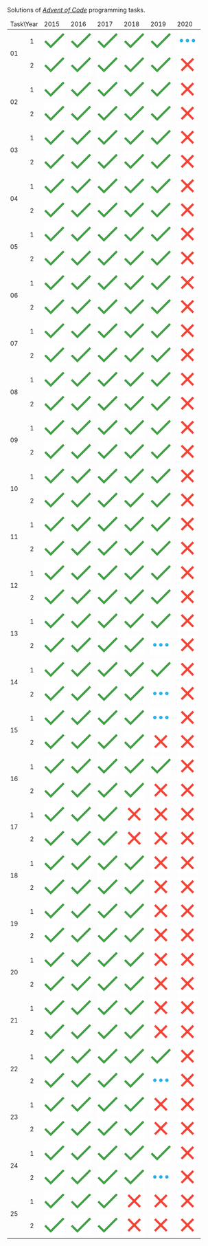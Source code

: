 Solutions  of <cite>[Advent of Code][1]</cite> programming tasks.
<table>
<thead>
	<tr>
		<td colspan="2">Task\Year</td>
		<td>2015</td>
		<td>2016</td>
		<td>2017</td>
		<td>2018</td>
		<td>2019</td>
		<td>2020</td>
	</tr>
</thead>
<tbody>
	<tr>
		<td rowspan="2">01</td>
		<td>1</td>
		<td><img src="misc/images/solved.png" width="48" height="48"></td>
		<td><img src="misc/images/solved.png" width="48" height="48"></td>
		<td><img src="misc/images/solved.png" width="48" height="48"></td>
		<td><img src="misc/images/solved.png" width="48" height="48"></td>
		<td><img src="misc/images/solved.png" width="48" height="48"></td>
		<td><img src="misc/images/inProgress.png" width="48" height="48"></td>
	</tr>
	<tr>
		<td>2</td>
		<td><img src="misc/images/solved.png" width="48" height="48"></td>
		<td><img src="misc/images/solved.png" width="48" height="48"></td>
		<td><img src="misc/images/solved.png" width="48" height="48"></td>
		<td><img src="misc/images/solved.png" width="48" height="48"></td>
		<td><img src="misc/images/solved.png" width="48" height="48"></td>
		<td><img src="misc/images/notStarted.png" width="48" height="48"></td>
	</tr>
	<tr>
		<td rowspan="2">02</td>
		<td>1</td>
		<td><img src="misc/images/solved.png" width="48" height="48"></td>
		<td><img src="misc/images/solved.png" width="48" height="48"></td>
		<td><img src="misc/images/solved.png" width="48" height="48"></td>
		<td><img src="misc/images/solved.png" width="48" height="48"></td>
		<td><img src="misc/images/solved.png" width="48" height="48"></td>
		<td><img src="misc/images/notStarted.png" width="48" height="48"></td>
	</tr>
	<tr>
		<td>2</td>
		<td><img src="misc/images/solved.png" width="48" height="48"></td>
		<td><img src="misc/images/solved.png" width="48" height="48"></td>
		<td><img src="misc/images/solved.png" width="48" height="48"></td>
		<td><img src="misc/images/solved.png" width="48" height="48"></td>
		<td><img src="misc/images/solved.png" width="48" height="48"></td>
		<td><img src="misc/images/notStarted.png" width="48" height="48"></td>
	</tr>
	<tr>
		<td rowspan="2">03</td>
		<td>1</td>
		<td><img src="misc/images/solved.png" width="48" height="48"></td>
		<td><img src="misc/images/solved.png" width="48" height="48"></td>
		<td><img src="misc/images/solved.png" width="48" height="48"></td>
		<td><img src="misc/images/solved.png" width="48" height="48"></td>
		<td><img src="misc/images/solved.png" width="48" height="48"></td>
		<td><img src="misc/images/notStarted.png" width="48" height="48"></td>
	</tr>
	<tr>
		<td>2</td>
		<td><img src="misc/images/solved.png" width="48" height="48"></td>
		<td><img src="misc/images/solved.png" width="48" height="48"></td>
		<td><img src="misc/images/solved.png" width="48" height="48"></td>
		<td><img src="misc/images/solved.png" width="48" height="48"></td>
		<td><img src="misc/images/solved.png" width="48" height="48"></td>
		<td><img src="misc/images/notStarted.png" width="48" height="48"></td>
	</tr>
	<tr>
		<td rowspan="2">04</td>
		<td>1</td>
		<td><img src="misc/images/solved.png" width="48" height="48"></td>
		<td><img src="misc/images/solved.png" width="48" height="48"></td>
		<td><img src="misc/images/solved.png" width="48" height="48"></td>
		<td><img src="misc/images/solved.png" width="48" height="48"></td>
		<td><img src="misc/images/solved.png" width="48" height="48"></td>
		<td><img src="misc/images/notStarted.png" width="48" height="48"></td>
	</tr>
	<tr>
		<td>2</td>
		<td><img src="misc/images/solved.png" width="48" height="48"></td>
		<td><img src="misc/images/solved.png" width="48" height="48"></td>
		<td><img src="misc/images/solved.png" width="48" height="48"></td>
		<td><img src="misc/images/solved.png" width="48" height="48"></td>
		<td><img src="misc/images/solved.png" width="48" height="48"></td>
		<td><img src="misc/images/notStarted.png" width="48" height="48"></td>
	</tr>
	<tr>
		<td rowspan="2">05</td>
		<td>1</td>
		<td><img src="misc/images/solved.png" width="48" height="48"></td>
		<td><img src="misc/images/solved.png" width="48" height="48"></td>
		<td><img src="misc/images/solved.png" width="48" height="48"></td>
		<td><img src="misc/images/solved.png" width="48" height="48"></td>
		<td><img src="misc/images/solved.png" width="48" height="48"></td>
		<td><img src="misc/images/notStarted.png" width="48" height="48"></td>
	</tr>
	<tr>
		<td>2</td>
		<td><img src="misc/images/solved.png" width="48" height="48"></td>
		<td><img src="misc/images/solved.png" width="48" height="48"></td>
		<td><img src="misc/images/solved.png" width="48" height="48"></td>
		<td><img src="misc/images/solved.png" width="48" height="48"></td>
		<td><img src="misc/images/solved.png" width="48" height="48"></td>
		<td><img src="misc/images/notStarted.png" width="48" height="48"></td>
	</tr>
	<tr>
		<td rowspan="2">06</td>
		<td>1</td>
		<td><img src="misc/images/solved.png" width="48" height="48"></td>
		<td><img src="misc/images/solved.png" width="48" height="48"></td>
		<td><img src="misc/images/solved.png" width="48" height="48"></td>
		<td><img src="misc/images/solved.png" width="48" height="48"></td>
		<td><img src="misc/images/solved.png" width="48" height="48"></td>
		<td><img src="misc/images/notStarted.png" width="48" height="48"></td>
	</tr>
	<tr>
		<td>2</td>
		<td><img src="misc/images/solved.png" width="48" height="48"></td>
		<td><img src="misc/images/solved.png" width="48" height="48"></td>
		<td><img src="misc/images/solved.png" width="48" height="48"></td>
		<td><img src="misc/images/solved.png" width="48" height="48"></td>
		<td><img src="misc/images/solved.png" width="48" height="48"></td>
		<td><img src="misc/images/notStarted.png" width="48" height="48"></td>
	</tr>
	<tr>
		<td rowspan="2">07</td>
		<td>1</td>
		<td><img src="misc/images/solved.png" width="48" height="48"></td>
		<td><img src="misc/images/solved.png" width="48" height="48"></td>
		<td><img src="misc/images/solved.png" width="48" height="48"></td>
		<td><img src="misc/images/solved.png" width="48" height="48"></td>
		<td><img src="misc/images/solved.png" width="48" height="48"></td>
		<td><img src="misc/images/notStarted.png" width="48" height="48"></td>
	</tr>
	<tr>
		<td>2</td>
		<td><img src="misc/images/solved.png" width="48" height="48"></td>
		<td><img src="misc/images/solved.png" width="48" height="48"></td>
		<td><img src="misc/images/solved.png" width="48" height="48"></td>
		<td><img src="misc/images/solved.png" width="48" height="48"></td>
		<td><img src="misc/images/solved.png" width="48" height="48"></td>
		<td><img src="misc/images/notStarted.png" width="48" height="48"></td>
	</tr>
	<tr>
		<td rowspan="2">08</td>
		<td>1</td>
		<td><img src="misc/images/solved.png" width="48" height="48"></td>
		<td><img src="misc/images/solved.png" width="48" height="48"></td>
		<td><img src="misc/images/solved.png" width="48" height="48"></td>
		<td><img src="misc/images/solved.png" width="48" height="48"></td>
		<td><img src="misc/images/solved.png" width="48" height="48"></td>
		<td><img src="misc/images/notStarted.png" width="48" height="48"></td>
	</tr>
	<tr>
		<td>2</td>
		<td><img src="misc/images/solved.png" width="48" height="48"></td>
		<td><img src="misc/images/solved.png" width="48" height="48"></td>
		<td><img src="misc/images/solved.png" width="48" height="48"></td>
		<td><img src="misc/images/solved.png" width="48" height="48"></td>
		<td><img src="misc/images/solved.png" width="48" height="48"></td>
		<td><img src="misc/images/notStarted.png" width="48" height="48"></td>
	</tr>
	<tr>
		<td rowspan="2">09</td>
		<td>1</td>
		<td><img src="misc/images/solved.png" width="48" height="48"></td>
		<td><img src="misc/images/solved.png" width="48" height="48"></td>
		<td><img src="misc/images/solved.png" width="48" height="48"></td>
		<td><img src="misc/images/solved.png" width="48" height="48"></td>
		<td><img src="misc/images/solved.png" width="48" height="48"></td>
		<td><img src="misc/images/notStarted.png" width="48" height="48"></td>
	</tr>
	<tr>
		<td>2</td>
		<td><img src="misc/images/solved.png" width="48" height="48"></td>
		<td><img src="misc/images/solved.png" width="48" height="48"></td>
		<td><img src="misc/images/solved.png" width="48" height="48"></td>
		<td><img src="misc/images/solved.png" width="48" height="48"></td>
		<td><img src="misc/images/solved.png" width="48" height="48"></td>
		<td><img src="misc/images/notStarted.png" width="48" height="48"></td>
	</tr>
	<tr>
		<td rowspan="2">10</td>
		<td>1</td>
		<td><img src="misc/images/solved.png" width="48" height="48"></td>
		<td><img src="misc/images/solved.png" width="48" height="48"></td>
		<td><img src="misc/images/solved.png" width="48" height="48"></td>
		<td><img src="misc/images/solved.png" width="48" height="48"></td>
		<td><img src="misc/images/solved.png" width="48" height="48"></td>
		<td><img src="misc/images/notStarted.png" width="48" height="48"></td>
	</tr>
	<tr>
		<td>2</td>
		<td><img src="misc/images/solved.png" width="48" height="48"></td>
		<td><img src="misc/images/solved.png" width="48" height="48"></td>
		<td><img src="misc/images/solved.png" width="48" height="48"></td>
		<td><img src="misc/images/solved.png" width="48" height="48"></td>
		<td><img src="misc/images/solved.png" width="48" height="48"></td>
		<td><img src="misc/images/notStarted.png" width="48" height="48"></td>
	</tr>
	<tr>
		<td rowspan="2">11</td>
		<td>1</td>
		<td><img src="misc/images/solved.png" width="48" height="48"></td>
		<td><img src="misc/images/solved.png" width="48" height="48"></td>
		<td><img src="misc/images/solved.png" width="48" height="48"></td>
		<td><img src="misc/images/solved.png" width="48" height="48"></td>
		<td><img src="misc/images/solved.png" width="48" height="48"></td>
		<td><img src="misc/images/notStarted.png" width="48" height="48"></td>
	</tr>
	<tr>
		<td>2</td>
		<td><img src="misc/images/solved.png" width="48" height="48"></td>
		<td><img src="misc/images/solved.png" width="48" height="48"></td>
		<td><img src="misc/images/solved.png" width="48" height="48"></td>
		<td><img src="misc/images/solved.png" width="48" height="48"></td>
		<td><img src="misc/images/solved.png" width="48" height="48"></td>
		<td><img src="misc/images/notStarted.png" width="48" height="48"></td>
	</tr>
	<tr>
		<td rowspan="2">12</td>
		<td>1</td>
		<td><img src="misc/images/solved.png" width="48" height="48"></td>
		<td><img src="misc/images/solved.png" width="48" height="48"></td>
		<td><img src="misc/images/solved.png" width="48" height="48"></td>
		<td><img src="misc/images/solved.png" width="48" height="48"></td>
		<td><img src="misc/images/solved.png" width="48" height="48"></td>
		<td><img src="misc/images/notStarted.png" width="48" height="48"></td>
	</tr>
	<tr>
		<td>2</td>
		<td><img src="misc/images/solved.png" width="48" height="48"></td>
		<td><img src="misc/images/solved.png" width="48" height="48"></td>
		<td><img src="misc/images/solved.png" width="48" height="48"></td>
		<td><img src="misc/images/solved.png" width="48" height="48"></td>
		<td><img src="misc/images/solved.png" width="48" height="48"></td>
		<td><img src="misc/images/notStarted.png" width="48" height="48"></td>
	</tr>
	<tr>
		<td rowspan="2">13</td>
		<td>1</td>
		<td><img src="misc/images/solved.png" width="48" height="48"></td>
		<td><img src="misc/images/solved.png" width="48" height="48"></td>
		<td><img src="misc/images/solved.png" width="48" height="48"></td>
		<td><img src="misc/images/solved.png" width="48" height="48"></td>
		<td><img src="misc/images/solved.png" width="48" height="48"></td>
		<td><img src="misc/images/notStarted.png" width="48" height="48"></td>
	</tr>
	<tr>
		<td>2</td>
		<td><img src="misc/images/solved.png" width="48" height="48"></td>
		<td><img src="misc/images/solved.png" width="48" height="48"></td>
		<td><img src="misc/images/solved.png" width="48" height="48"></td>
		<td><img src="misc/images/solved.png" width="48" height="48"></td>
		<td><img src="misc/images/inProgress.png" width="48" height="48"></td>
		<td><img src="misc/images/notStarted.png" width="48" height="48"></td>
	</tr>
	<tr>
		<td rowspan="2">14</td>
		<td>1</td>
		<td><img src="misc/images/solved.png" width="48" height="48"></td>
		<td><img src="misc/images/solved.png" width="48" height="48"></td>
		<td><img src="misc/images/solved.png" width="48" height="48"></td>
		<td><img src="misc/images/solved.png" width="48" height="48"></td>
		<td><img src="misc/images/solved.png" width="48" height="48"></td>
		<td><img src="misc/images/notStarted.png" width="48" height="48"></td>
	</tr>
	<tr>
		<td>2</td>
		<td><img src="misc/images/solved.png" width="48" height="48"></td>
		<td><img src="misc/images/solved.png" width="48" height="48"></td>
		<td><img src="misc/images/solved.png" width="48" height="48"></td>
		<td><img src="misc/images/solved.png" width="48" height="48"></td>
		<td><img src="misc/images/inProgress.png" width="48" height="48"></td>
		<td><img src="misc/images/notStarted.png" width="48" height="48"></td>
	</tr>
	<tr>
		<td rowspan="2">15</td>
		<td>1</td>
		<td><img src="misc/images/solved.png" width="48" height="48"></td>
		<td><img src="misc/images/solved.png" width="48" height="48"></td>
		<td><img src="misc/images/solved.png" width="48" height="48"></td>
		<td><img src="misc/images/solved.png" width="48" height="48"></td>
		<td><img src="misc/images/inProgress.png" width="48" height="48"></td>
		<td><img src="misc/images/notStarted.png" width="48" height="48"></td>
	</tr>
	<tr>
		<td>2</td>
		<td><img src="misc/images/solved.png" width="48" height="48"></td>
		<td><img src="misc/images/solved.png" width="48" height="48"></td>
		<td><img src="misc/images/solved.png" width="48" height="48"></td>
		<td><img src="misc/images/solved.png" width="48" height="48"></td>
		<td><img src="misc/images/notStarted.png" width="48" height="48"></td>
		<td><img src="misc/images/notStarted.png" width="48" height="48"></td>
	</tr>
	<tr>
		<td rowspan="2">16</td>
		<td>1</td>
		<td><img src="misc/images/solved.png" width="48" height="48"></td>
		<td><img src="misc/images/solved.png" width="48" height="48"></td>
		<td><img src="misc/images/solved.png" width="48" height="48"></td>
		<td><img src="misc/images/solved.png" width="48" height="48"></td>
		<td><img src="misc/images/solved.png" width="48" height="48"></td>
		<td><img src="misc/images/notStarted.png" width="48" height="48"></td>
	</tr>
	<tr>
		<td>2</td>
		<td><img src="misc/images/solved.png" width="48" height="48"></td>
		<td><img src="misc/images/solved.png" width="48" height="48"></td>
		<td><img src="misc/images/solved.png" width="48" height="48"></td>
		<td><img src="misc/images/solved.png" width="48" height="48"></td>
		<td><img src="misc/images/notStarted.png" width="48" height="48"></td>
		<td><img src="misc/images/notStarted.png" width="48" height="48"></td>
	</tr>
	<tr>
		<td rowspan="2">17</td>
		<td>1</td>
		<td><img src="misc/images/solved.png" width="48" height="48"></td>
		<td><img src="misc/images/solved.png" width="48" height="48"></td>
		<td><img src="misc/images/solved.png" width="48" height="48"></td>
		<td><img src="misc/images/notStarted.png" width="48" height="48"></td>
		<td><img src="misc/images/notStarted.png" width="48" height="48"></td>
		<td><img src="misc/images/notStarted.png" width="48" height="48"></td>
	</tr>
	<tr>
		<td>2</td>
		<td><img src="misc/images/solved.png" width="48" height="48"></td>
		<td><img src="misc/images/solved.png" width="48" height="48"></td>
		<td><img src="misc/images/solved.png" width="48" height="48"></td>
		<td><img src="misc/images/notStarted.png" width="48" height="48"></td>
		<td><img src="misc/images/notStarted.png" width="48" height="48"></td>
		<td><img src="misc/images/notStarted.png" width="48" height="48"></td>
	</tr>
	<tr>
		<td rowspan="2">18</td>
		<td>1</td>
		<td><img src="misc/images/solved.png" width="48" height="48"></td>
		<td><img src="misc/images/solved.png" width="48" height="48"></td>
		<td><img src="misc/images/solved.png" width="48" height="48"></td>
		<td><img src="misc/images/solved.png" width="48" height="48"></td>
		<td><img src="misc/images/notStarted.png" width="48" height="48"></td>
		<td><img src="misc/images/notStarted.png" width="48" height="48"></td>
	</tr>
	<tr>
		<td>2</td>
		<td><img src="misc/images/solved.png" width="48" height="48"></td>
		<td><img src="misc/images/solved.png" width="48" height="48"></td>
		<td><img src="misc/images/solved.png" width="48" height="48"></td>
		<td><img src="misc/images/solved.png" width="48" height="48"></td>
		<td><img src="misc/images/notStarted.png" width="48" height="48"></td>
		<td><img src="misc/images/notStarted.png" width="48" height="48"></td>
	</tr>
	<tr>
		<td rowspan="2">19</td>
		<td>1</td>
		<td><img src="misc/images/solved.png" width="48" height="48"></td>
		<td><img src="misc/images/solved.png" width="48" height="48"></td>
		<td><img src="misc/images/solved.png" width="48" height="48"></td>
		<td><img src="misc/images/solved.png" width="48" height="48"></td>
		<td><img src="misc/images/notStarted.png" width="48" height="48"></td>
		<td><img src="misc/images/notStarted.png" width="48" height="48"></td>
	</tr>
	<tr>
		<td>2</td>
		<td><img src="misc/images/solved.png" width="48" height="48"></td>
		<td><img src="misc/images/solved.png" width="48" height="48"></td>
		<td><img src="misc/images/solved.png" width="48" height="48"></td>
		<td><img src="misc/images/solved.png" width="48" height="48"></td>
		<td><img src="misc/images/notStarted.png" width="48" height="48"></td>
		<td><img src="misc/images/notStarted.png" width="48" height="48"></td>
	</tr>
	<tr>
		<td rowspan="2">20</td>
		<td>1</td>
		<td><img src="misc/images/solved.png" width="48" height="48"></td>
		<td><img src="misc/images/solved.png" width="48" height="48"></td>
		<td><img src="misc/images/solved.png" width="48" height="48"></td>
		<td><img src="misc/images/solved.png" width="48" height="48"></td>
		<td><img src="misc/images/notStarted.png" width="48" height="48"></td>
		<td><img src="misc/images/notStarted.png" width="48" height="48"></td>
	</tr>
	<tr>
		<td>2</td>
		<td><img src="misc/images/solved.png" width="48" height="48"></td>
		<td><img src="misc/images/solved.png" width="48" height="48"></td>
		<td><img src="misc/images/solved.png" width="48" height="48"></td>
		<td><img src="misc/images/solved.png" width="48" height="48"></td>
		<td><img src="misc/images/notStarted.png" width="48" height="48"></td>
		<td><img src="misc/images/notStarted.png" width="48" height="48"></td>
	</tr>
	<tr>
		<td rowspan="2">21</td>
		<td>1</td>
		<td><img src="misc/images/solved.png" width="48" height="48"></td>
		<td><img src="misc/images/solved.png" width="48" height="48"></td>
		<td><img src="misc/images/solved.png" width="48" height="48"></td>
		<td><img src="misc/images/solved.png" width="48" height="48"></td>
		<td><img src="misc/images/notStarted.png" width="48" height="48"></td>
		<td><img src="misc/images/notStarted.png" width="48" height="48"></td>
	</tr>
	<tr>
		<td>2</td>
		<td><img src="misc/images/solved.png" width="48" height="48"></td>
		<td><img src="misc/images/solved.png" width="48" height="48"></td>
		<td><img src="misc/images/solved.png" width="48" height="48"></td>
		<td><img src="misc/images/solved.png" width="48" height="48"></td>
		<td><img src="misc/images/notStarted.png" width="48" height="48"></td>
		<td><img src="misc/images/notStarted.png" width="48" height="48"></td>
	</tr>
	<tr>
		<td rowspan="2">22</td>
		<td>1</td>
		<td><img src="misc/images/solved.png" width="48" height="48"></td>
		<td><img src="misc/images/solved.png" width="48" height="48"></td>
		<td><img src="misc/images/solved.png" width="48" height="48"></td>
		<td><img src="misc/images/solved.png" width="48" height="48"></td>
		<td><img src="misc/images/solved.png" width="48" height="48"></td>
		<td><img src="misc/images/notStarted.png" width="48" height="48"></td>
	</tr>
	<tr>
		<td>2</td>
		<td><img src="misc/images/solved.png" width="48" height="48"></td>
		<td><img src="misc/images/solved.png" width="48" height="48"></td>
		<td><img src="misc/images/solved.png" width="48" height="48"></td>
		<td><img src="misc/images/solved.png" width="48" height="48"></td>
		<td><img src="misc/images/inProgress.png" width="48" height="48"></td>
		<td><img src="misc/images/notStarted.png" width="48" height="48"></td>
	</tr>
	<tr>
		<td rowspan="2">23</td>
		<td>1</td>
		<td><img src="misc/images/solved.png" width="48" height="48"></td>
		<td><img src="misc/images/solved.png" width="48" height="48"></td>
		<td><img src="misc/images/solved.png" width="48" height="48"></td>
		<td><img src="misc/images/solved.png" width="48" height="48"></td>
		<td><img src="misc/images/notStarted.png" width="48" height="48"></td>
		<td><img src="misc/images/notStarted.png" width="48" height="48"></td>
	</tr>
	<tr>
		<td>2</td>
		<td><img src="misc/images/solved.png" width="48" height="48"></td>
		<td><img src="misc/images/solved.png" width="48" height="48"></td>
		<td><img src="misc/images/solved.png" width="48" height="48"></td>
		<td><img src="misc/images/solved.png" width="48" height="48"></td>
		<td><img src="misc/images/notStarted.png" width="48" height="48"></td>
		<td><img src="misc/images/notStarted.png" width="48" height="48"></td>
	</tr>
	<tr>
		<td rowspan="2">24</td>
		<td>1</td>
		<td><img src="misc/images/solved.png" width="48" height="48"></td>
		<td><img src="misc/images/solved.png" width="48" height="48"></td>
		<td><img src="misc/images/solved.png" width="48" height="48"></td>
		<td><img src="misc/images/solved.png" width="48" height="48"></td>
		<td><img src="misc/images/solved.png" width="48" height="48"></td>
		<td><img src="misc/images/notStarted.png" width="48" height="48"></td>
	</tr>
	<tr>
		<td>2</td>
		<td><img src="misc/images/solved.png" width="48" height="48"></td>
		<td><img src="misc/images/solved.png" width="48" height="48"></td>
		<td><img src="misc/images/solved.png" width="48" height="48"></td>
		<td><img src="misc/images/solved.png" width="48" height="48"></td>
		<td><img src="misc/images/inProgress.png" width="48" height="48"></td>
		<td><img src="misc/images/notStarted.png" width="48" height="48"></td>
	</tr>
	<tr>
		<td rowspan="2">25</td>
		<td>1</td>
		<td><img src="misc/images/solved.png" width="48" height="48"></td>
		<td><img src="misc/images/solved.png" width="48" height="48"></td>
		<td><img src="misc/images/solved.png" width="48" height="48"></td>
		<td><img src="misc/images/notStarted.png" width="48" height="48"></td>
		<td><img src="misc/images/notStarted.png" width="48" height="48"></td>
		<td><img src="misc/images/notStarted.png" width="48" height="48"></td>
	</tr>
	<tr>
		<td>2</td>
		<td><img src="misc/images/solved.png" width="48" height="48"></td>
		<td><img src="misc/images/solved.png" width="48" height="48"></td>
		<td><img src="misc/images/solved.png" width="48" height="48"></td>
		<td><img src="misc/images/notStarted.png" width="48" height="48"></td>
		<td><img src="misc/images/notStarted.png" width="48" height="48"></td>
		<td><img src="misc/images/notStarted.png" width="48" height="48"></td>
	</tr>
</tbody>
</table>

[1]: https://adventofcode.com/
